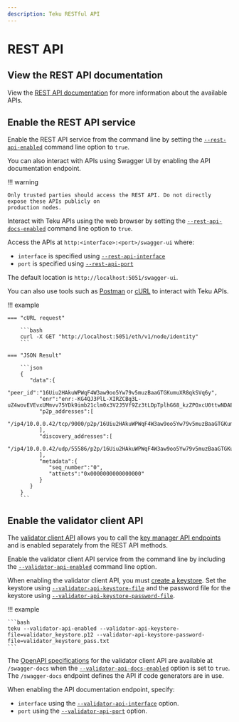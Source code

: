 ```yaml
---
description: Teku RESTful API
---
```


# REST API

## View the REST API documentation

View the [REST API documentation] for more information about the available APIs.

## Enable the REST API service

Enable the REST API service from the command line by setting the [`--rest-api-enabled`](../CLI/CLI-Syntax.md#rest-api-enabled) command line option to `true`.

You can also interact with APIs using Swagger UI by enabling the API documentation endpoint.

!!! warning

    Only trusted parties should access the REST API. Do not directly expose these APIs publicly on
    production nodes.

Interact with Teku APIs using the web browser by setting the [`--rest-api-docs-enabled`](../CLI/CLI-Syntax.md#rest-api-docs-enabled) command line option to `true`.

Access the APIs at `http:<interface>:<port>/swagger-ui` where:

- `interface` is specified using [`--rest-api-interface`](../CLI/CLI-Syntax.md#rest-api-interface)
- `port` is specified using [`--rest-api-port`](../CLI/CLI-Syntax.md#rest-api-port)

The default location is `http://localhost:5051/swagger-ui`.

You can also use tools such as [Postman] or [cURL] to interact with Teku APIs.

!!! example

    === "cURL request"

        ```bash
        curl -X GET "http://localhost:5051/eth/v1/node/identity"
        ```

    === "JSON Result"

        ```json
        {
           "data":{
              "peer_id":"16Uiu2HAkuWPWqF4W3aw9oo5Yw79v5muzBaaGTGKumuXR8qkSVq6y",
              "enr":"enr:-KG4QJ3PlL-XIRZCBq3L-uZ4wovEVEvxUMmvv75YDk9imb21clm0x3V2J5Vf9Zz3tLDpTplhG68_kzZPOxcU0ttwNDAEhGV0aDKQtTA_KgAAAAD__________4JpZIJ2NIJpcIS5a1YhiXNlY3AyNTZrMaECATVJhRqBrqyo8l6JKz6HidWL82kQcDmtKWuQZLDmZmqDdGNwgiMog3VkcILZIg",
              "p2p_addresses":[
                 "/ip4/10.0.0.42/tcp/9000/p2p/16Uiu2HAkuWPWqF4W3aw9oo5Yw79v5muzBaaGTGKumuXR8qkSVq6y"
              ],
              "discovery_addresses":[
                 "/ip4/10.0.0.42/udp/55586/p2p/16Uiu2HAkuWPWqF4W3aw9oo5Yw79v5muzBaaGTGKumuXR8qkSVq6y"
              ],
              "metadata":{
                 "seq_number":"0",
                 "attnets":"0x0000000000000000"
              }
           }
        }
        ```

## Enable the validator client API

The [validator client API](../../HowTo/External-Signer/Manage-keys.md) allows you to call the [key manager API endpoints](https://ethereum.github.io/keymanager-APIs/) and is enabled separately from the REST API methods.

Enable the validator client API service from the command line by including the [`--validator-api-enabled`](../CLI/CLI-Syntax.md#validator-api-enabled) command line option.

When enabling the validator client API, you must [create a keystore](../../HowTo/External-Signer/Manage-keys.md#create-a-keystore). Set the keystore using [`--validator-api-keystore-file`](../CLI/CLI-Syntax.md#validator-api-keystore-file) and the password file for the keystore using [`--validator-api-keystore-password-file`](../CLI/CLI-Syntax.md#validator-api-keystore-password-file).

!!! example

    ```bash
    teku --validator-api-enabled --validator-api-keystore-file=validator_keystore.p12 --validator-api-keystore-password-file=validator_keystore_pass.txt
    ```

The [OpenAPI specifications](https://swagger.io/specification/) for the validator client API are available at `/swagger-docs` when the [`--validator-api-docs-enabled`](../CLI/CLI-Syntax.md#validator-api-docs-enabled) option is set to `true`. The `/swagger-docs` endpoint defines the API if code generators are in use.

When enabling the API documentation endpoint, specify:

- `interface` using the [`--validator-api-interface`](../CLI/CLI-Syntax.md#validator-api-interface) option.
- `port` using the [`--validator-api-port`](../CLI/CLI-Syntax.md#validator-api-port) option.

<!-- Links -->

[REST API documentation]: /api
[Postman]: https://www.postman.com/
[cURL]: https://curl.haxx.se/
